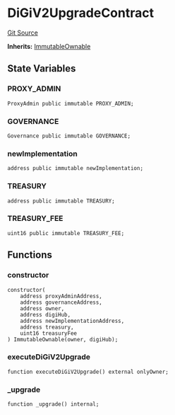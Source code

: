 # DiGiV2UpgradeContract
[Git Source](https://github.com/digiv3rse/protocol-contracts/blob/0d518167a484d4368bad0990424be098fe779fa4/contracts/misc/DiGiV2UpgradeContract.sol)

**Inherits:**
[ImmutableOwnable](/contracts/misc/ImmutableOwnable.sol/contract.ImmutableOwnable.md)


## State Variables
### PROXY_ADMIN

```solidity
ProxyAdmin public immutable PROXY_ADMIN;
```


### GOVERNANCE

```solidity
Governance public immutable GOVERNANCE;
```


### newImplementation

```solidity
address public immutable newImplementation;
```


### TREASURY

```solidity
address public immutable TREASURY;
```


### TREASURY_FEE

```solidity
uint16 public immutable TREASURY_FEE;
```


## Functions
### constructor


```solidity
constructor(
    address proxyAdminAddress,
    address governanceAddress,
    address owner,
    address digiHub,
    address newImplementationAddress,
    address treasury,
    uint16 treasuryFee
) ImmutableOwnable(owner, digiHub);
```

### executeDiGiV2Upgrade


```solidity
function executeDiGiV2Upgrade() external onlyOwner;
```

### _upgrade


```solidity
function _upgrade() internal;
```

